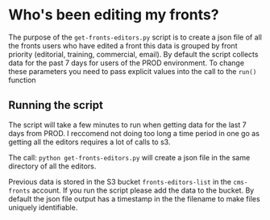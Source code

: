 # Who's been editing my fronts?

The purpose of the `get-fronts-editors.py` script is to create a json file of all the fronts users who have edited a front this data is grouped by front priority (editorial, training, commercial, email). By default the script collects data for the past 7 days for users of the PROD environment. To change these parameters you need to pass explicit values into the call to the `run()` function

## Running the script
The script will take a few minutes to run when getting data for the last 7 days from PROD. I reccomend not doing too long a time period in one go as getting all the editors requires a lot of calls to s3.

The call:
`python get-fronts-editors.py`
will create a json file in the same directory of all the editors.

Previous data is stored in the S3 bucket `fronts-editors-list` in the `cms-fronts` account. If you run the script please add the data to the bucket. By default the json file output has a timestamp in the the filename to make files uniquely identifiable.
